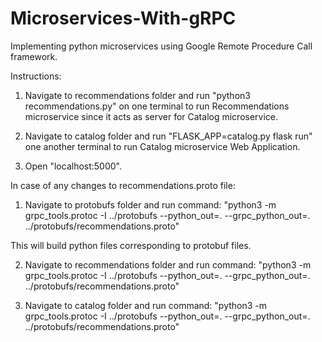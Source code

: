 # Microservices-With-gRPC
Implementing python microservices using Google Remote Procedure Call framework.

Instructions:

1. Navigate to recommendations folder and run "python3 recommendations.py" on one terminal to run Recommendations microservice since it acts as server for Catalog microservice.

2. Navigate to catalog folder and run "FLASK_APP=catalog.py flask run" one another terminal to run Catalog microservice Web Application. 

3. Open "localhost:5000".



In case of any changes to recommendations.proto file:

1. Navigate to protobufs folder and run command:
"python3 -m grpc_tools.protoc -I ../protobufs --python_out=. --grpc_python_out=. ../protobufs/recommendations.proto"

This will build python files corresponding to protobuf files.

2. Navigate to recommendations folder and run command:
"python3 -m grpc_tools.protoc -I ../protobufs --python_out=. --grpc_python_out=. ../protobufs/recommendations.proto"

3. Navigate to catalog folder and run command:
"python3 -m grpc_tools.protoc -I ../protobufs --python_out=. --grpc_python_out=. ../protobufs/recommendations.proto"

